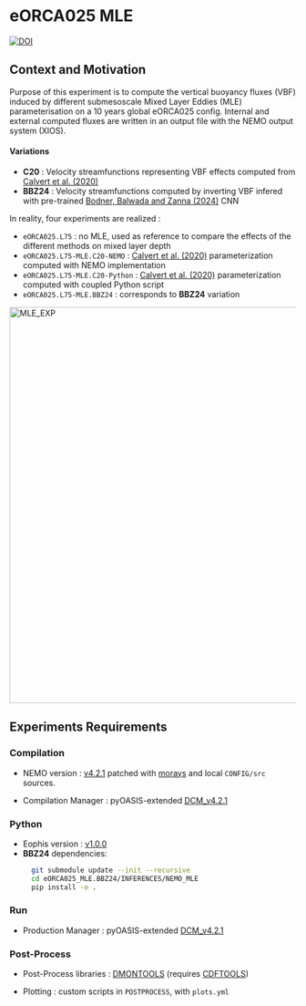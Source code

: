 # eORCA025 MLE

[![DOI](https://zenodo.org/badge/763681074.svg)](https://doi.org/10.5281/zenodo.13851909)

## Context and Motivation

Purpose of this experiment is to compute the vertical buoyancy fluxes (VBF) induced by different submesoscale Mixed Layer Eddies (MLE) parameterisation on a 10 years global eORCA025 config.
Internal and external computed fluxes are written in an output file with the NEMO output system (XIOS).

#### Variations
- **C20** : Velocity streamfunctions representing VBF effects computed from [Calvert et al. (2020)](https://doi.org/10.1016/j.ocemod.2020.101678)
- **BBZ24** : Velocity streamfunctions computed by inverting VBF infered with pre-trained [Bodner, Balwada and Zanna (2024)]() CNN

In reality, four experiments are realized :
- `eORCA025.L75` : no MLE, used as reference to compare the effects of the different methods on mixed layer depth
- `eORCA025.L75-MLE.C20-NEMO` : [Calvert et al. (2020)](https://doi.org/10.1016/j.ocemod.2020.101678) parameterization computed with NEMO implementation
- `eORCA025.L75-MLE.C20-Python` : [Calvert et al. (2020)](https://doi.org/10.1016/j.ocemod.2020.101678) parameterization computed with coupled Python script
- `eORCA025.L75-MLE.BBZ24` : corresponds to **BBZ24** variation

<img width="695" alt="MLE_EXP" src="https://github.com/morays-community/NEMO-MLE_Fluxes/assets/138531178/084171b2-7f5d-407b-ad6c-92551f3bbcb2">

## Experiments Requirements


### Compilation

- NEMO version : [v4.2.1](https://forge.nemo-ocean.eu/nemo/nemo/-/releases/4.2.1) patched with [morays](https://github.com/morays-community/Patches-NEMO/tree/main/NEMO_v4.2.1) and local `CONFIG/src` sources.

- Compilation Manager : pyOASIS-extended [DCM_v4.2.1](https://github.com/alexis-barge/DCM/releases/tag/v4.2.1)


### Python

- Eophis version : [v1.0.0](https://github.com/meom-group/eophis/releases/tag/v1.0.0)
- **BBZ24** dependencies:
  ```bash
    git submodule update --init --recursive
    cd eORCA025_MLE.BBZ24/INFERENCES/NEMO_MLE
    pip install -e .  
  ```

### Run

- Production Manager : pyOASIS-extended [DCM_v4.2.1](https://github.com/alexis-barge/DCM/releases/tag/v4.2.1)


### Post-Process

- Post-Process libraries : [DMONTOOLS](https://github.com/alexis-barge/DMONTOOLS) (requires [CDFTOOLS](https://github.com/meom-group/CDFTOOLS))
  
- Plotting : custom scripts in `POSTPROCESS`, with `plots.yml`
